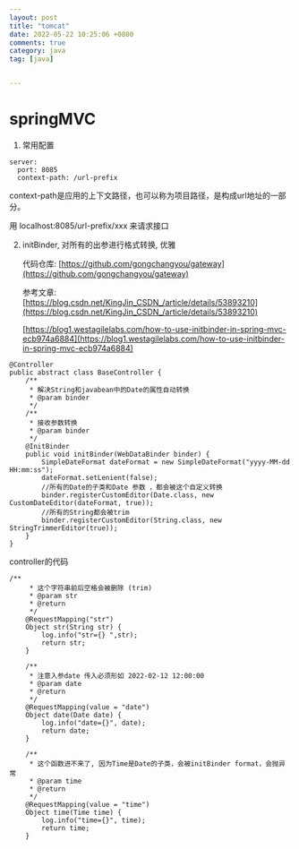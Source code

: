 ```yaml
---
layout: post
title: "tomcat"
date: 2022-05-22 10:25:06 +0800
comments: true
category: java
tag: [java]


---
```


# springMVC


1. 常用配置
```
server:
  port: 8085
  context-path: /url-prefix
```

  context-path是应用的上下文路径，也可以称为项目路径，是构成url地址的一部分。

用 localhost:8085/url-prefix/xxx 来请求接口

2. initBinder,  对所有的出参进行格式转换, 优雅

	代码仓库: [https://github.com/gongchangyou/gateway](https://github.com/gongchangyou/gateway)

    参考文章: [https://blog.csdn.net/KingJin_CSDN_/article/details/53893210](https://blog.csdn.net/KingJin_CSDN_/article/details/53893210)

    [https://blog1.westagilelabs.com/how-to-use-initbinder-in-spring-mvc-ecb974a6884](https://blog1.westagilelabs.com/how-to-use-initbinder-in-spring-mvc-ecb974a6884)
```
@Controller
public abstract class BaseController {
    /**
     * 解决String和javabean中的Date的属性自动转换
     * @param binder
     */
    /**
     * 接收参数转换
     * @param binder
     */
    @InitBinder
    public void initBinder(WebDataBinder binder) {
        SimpleDateFormat dateFormat = new SimpleDateFormat("yyyy-MM-dd HH:mm:ss");
        dateFormat.setLenient(false);
        //所有的Date的子类和Date 参数 ，都会被这个自定义转换
        binder.registerCustomEditor(Date.class, new CustomDateEditor(dateFormat, true));
        //所有的String都会被trim
        binder.registerCustomEditor(String.class, new StringTrimmerEditor(true));
    }
}

```

controller的代码
```
/**
     * 这个字符串前后空格会被删除 (trim)
     * @param str
     * @return
     */
    @RequestMapping("str")
    Object str(String str) {
        log.info("str={} ",str);
        return str;
    }

    /**
     * 注意入参date 传入必须形如 2022-02-12 12:00:00
     * @param date
     * @return
     */
    @RequestMapping(value = "date")
    Object date(Date date) {
        log.info("date={}", date);
        return date;
    }

    /**
     * 这个函数进不来了, 因为Time是Date的子类，会被initBinder format，会抛异常
     * @param time
     * @return
     */
    @RequestMapping(value = "time")
    Object time(Time time) {
        log.info("time={}", time);
        return time;
    }
```